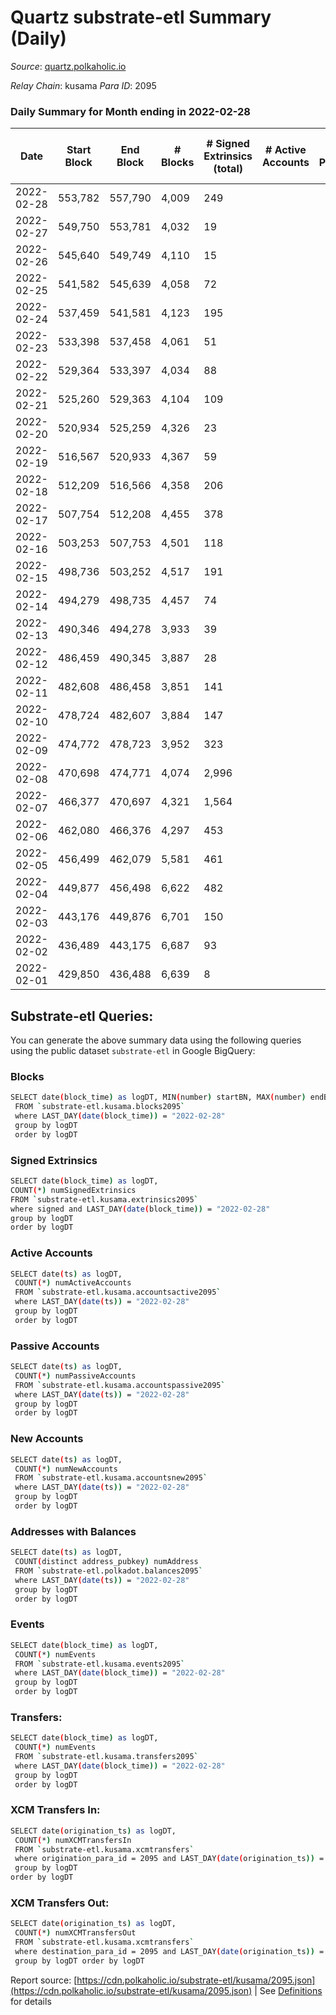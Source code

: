 # Quartz substrate-etl Summary (Daily)

_Source_: [quartz.polkaholic.io](https://quartz.polkaholic.io)

*Relay Chain*: kusama
*Para ID*: 2095



### Daily Summary for Month ending in 2022-02-28


| Date | Start Block | End Block | # Blocks | # Signed Extrinsics (total) | # Active Accounts | # Passive | # New | # Addresses with Balances | # Events | # Transfers | # XCM Transfers In | # XCM Transfers Out | Issues | 
| ---- | ----------- | --------- | -------- | --------------------------- | ----------------- | --------- | ----- | ------------------------- | -------- | ----------- | ------------------ | ------------------- | ------ |
| 2022-02-28 | 553,782 | 557,790 | 4,009 | 249 |  |  |  | 11,332 | 10,028 | 8 ($530.40) |   |   |  |
| 2022-02-27 | 549,750 | 553,781 | 4,032 | 19 |  |  |  | 11,326 | 8,825 | 4 ($2,266.69) |   |   |  |
| 2022-02-26 | 545,640 | 549,749 | 4,110 | 15 |  |  |  | 11,324 | 8,932 | 3 ($448.10) |   |   |  |
| 2022-02-25 | 541,582 | 545,639 | 4,058 | 72 |  |  |  | 11,323 | 9,279 | 14 ($3,043.05) |   |   |  |
| 2022-02-24 | 537,459 | 541,581 | 4,123 | 195 |  |  |  | 11,316 | 9,730 | 9 ($694.19) |   |   |  |
| 2022-02-23 | 533,398 | 537,458 | 4,061 | 51 |  |  |  | 11,315 | 9,050 | 25 ($5,286.25) |   |   |  |
| 2022-02-22 | 529,364 | 533,397 | 4,034 | 88 |  |  |  | 11,308 | 9,337 | 43 ($11,016.33) |   |   |  |
| 2022-02-21 | 525,260 | 529,363 | 4,104 | 109 |  |  |  | 11,287 | 9,653 | 26 ($2,107.46) |   |   |  |
| 2022-02-20 | 520,934 | 525,259 | 4,326 | 23 |  |  |  | 11,273 | 9,440 | 12 ($1,105.28) |   |   |  |
| 2022-02-19 | 516,567 | 520,933 | 4,367 | 59 |  |  |  | 11,267 | 9,719 | 45 ($59,511.72) |   |   |  |
| 2022-02-18 | 512,209 | 516,566 | 4,358 | 206 |  |  |  | 11,256 | 10,998 | 13 ($2,387.99) |   |   |  |
| 2022-02-17 | 507,754 | 512,208 | 4,455 | 378 |  |  |  | 11,232 | 12,122 | 175 ($98,815.88) |   |   |  |
| 2022-02-16 | 503,253 | 507,753 | 4,501 | 118 |  |  |  | 11,092 | 10,447 | 43 ($11,400.64) |   |   |  |
| 2022-02-15 | 498,736 | 503,252 | 4,517 | 191 |  |  |  | 11,067 | 10,947 | 75 ($2,252.42) |   |   |  |
| 2022-02-14 | 494,279 | 498,735 | 4,457 | 74 |  |  |  | 11,015 | 10,047 | 53 ($9,080.16) |   |   |  |
| 2022-02-13 | 490,346 | 494,278 | 3,933 | 39 |  |  |  | 10,988 | 8,691 | 19 ($14,664.46) |   |   |  |
| 2022-02-12 | 486,459 | 490,345 | 3,887 | 28 |  |  |  | 10,982 | 8,526 | 13 ($2,781.30) |   |   |  |
| 2022-02-11 | 482,608 | 486,458 | 3,851 | 141 |  |  |  | 10,980 | 9,151 | 123 ($6,215.09) |   |   |  |
| 2022-02-10 | 478,724 | 482,607 | 3,884 | 147 |  |  |  | 10,910 | 9,274 | 126 ($14,779,130.98) |   |   |  |
| 2022-02-09 | 474,772 | 478,723 | 3,952 | 323 |  |  |  | 10,837 | 10,413 | 244 ($24,299.04) |   |   |  |
| 2022-02-08 | 470,698 | 474,771 | 4,074 | 2,996 |  |  |  | 10,700 | 25,021 | 1,997 ($867,509.24) |   |   |  |
| 2022-02-07 | 466,377 | 470,697 | 4,321 | 1,564 |  |  |  | 10,052 | 17,917 | 1,041 ($152,566.17) |   |   |  |
| 2022-02-06 | 462,080 | 466,376 | 4,297 | 453 |  |  |  | 9,651 | 11,698 | 241 ($16,848.09) |   |   |  |
| 2022-02-05 | 456,499 | 462,079 | 5,581 | 461 |  |  |  | 9,557 | 14,395 | 237 ($8,295.87) |   |   |  |
| 2022-02-04 | 449,877 | 456,498 | 6,622 | 482 |  |  |  | 9,498 | 16,679 | 194 ($202,549.45) |   |   |  |
| 2022-02-03 | 443,176 | 449,876 | 6,701 | 150 |  |  |  | 9,454 | 15,218 | 139 ($339,836.10) |   |   |  |
| 2022-02-02 | 436,489 | 443,175 | 6,687 | 93 |  |  |  | 9,430 | 14,915 | 76 ($2,120,945.59) |   |   |  |
| 2022-02-01 | 429,850 | 436,488 | 6,639 | 8 |  |  |  | 9,373 | 14,263 | 2 ($1,230.92) |   |   |  |

## Substrate-etl Queries:
You can generate the above summary data using the following queries using the public dataset `substrate-etl` in Google BigQuery:

### Blocks
```bash
SELECT date(block_time) as logDT, MIN(number) startBN, MAX(number) endBN, COUNT(*) numBlocks 
 FROM `substrate-etl.kusama.blocks2095`  
 where LAST_DAY(date(block_time)) = "2022-02-28" 
 group by logDT 
 order by logDT
```

### Signed Extrinsics
```bash
SELECT date(block_time) as logDT, 
COUNT(*) numSignedExtrinsics 
FROM `substrate-etl.kusama.extrinsics2095`  
where signed and LAST_DAY(date(block_time)) = "2022-02-28" 
group by logDT 
order by logDT
```

### Active Accounts
```bash
SELECT date(ts) as logDT, 
 COUNT(*) numActiveAccounts 
 FROM `substrate-etl.kusama.accountsactive2095` 
 where LAST_DAY(date(ts)) = "2022-02-28" 
 group by logDT 
 order by logDT
```

### Passive Accounts
```bash
SELECT date(ts) as logDT, 
 COUNT(*) numPassiveAccounts 
 FROM `substrate-etl.kusama.accountspassive2095` 
 where LAST_DAY(date(ts)) = "2022-02-28" 
 group by logDT 
 order by logDT
```

### New Accounts
```bash
SELECT date(ts) as logDT, 
 COUNT(*) numNewAccounts 
 FROM `substrate-etl.kusama.accountsnew2095` 
 where LAST_DAY(date(ts)) = "2022-02-28" 
 group by logDT
 order by logDT
```

### Addresses with Balances
```bash
SELECT date(ts) as logDT,
 COUNT(distinct address_pubkey) numAddress 
 FROM `substrate-etl.polkadot.balances2095` 
 where LAST_DAY(date(ts)) = "2022-02-28" 
 group by logDT 
 order by logDT
```

### Events
```bash
SELECT date(block_time) as logDT, 
 COUNT(*) numEvents 
 FROM `substrate-etl.kusama.events2095` 
 where LAST_DAY(date(block_time)) = "2022-02-28" 
 group by logDT 
 order by logDT
```

### Transfers:
```bash
SELECT date(block_time) as logDT, 
 COUNT(*) numEvents 
 FROM `substrate-etl.kusama.transfers2095` 
 where LAST_DAY(date(block_time)) = "2022-02-28" 
 group by logDT 
 order by logDT
```

### XCM Transfers In:
```bash
SELECT date(origination_ts) as logDT, 
 COUNT(*) numXCMTransfersIn 
 FROM `substrate-etl.kusama.xcmtransfers` 
 where origination_para_id = 2095 and LAST_DAY(date(origination_ts)) = "2022-02-28" 
 group by logDT 
order by logDT
```

### XCM Transfers Out:
```bash
SELECT date(origination_ts) as logDT, 
 COUNT(*) numXCMTransfersOut 
 FROM `substrate-etl.kusama.xcmtransfers` 
 where destination_para_id = 2095 and LAST_DAY(date(origination_ts)) = "2022-02-28" 
 group by logDT order by logDT
```


Report source: [https://cdn.polkaholic.io/substrate-etl/kusama/2095.json](https://cdn.polkaholic.io/substrate-etl/kusama/2095.json) | See [Definitions](/DEFINITIONS.md) for details

